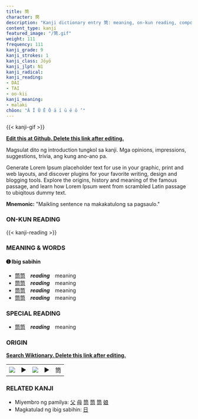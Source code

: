 ```yaml
---
title: 筒
character: 筒
description: "Kanji dictionary entry 筒: meaning, on-kun reading, compounds, origin, related kanji"
content_type: kanji
featured_image: "/筒.gif"
weight: 111
frequency: 111
kanji_grade: 9
kanji_strokes: 1
kanji_class: Jōyō
kanji_jlpt: N1
kanji_radical: 
kanji_reading: 
- DAI
- TAI
- oo-kii
kanji_meaning:
- malaki
chōon: "Ā Ī Ū Ē Ō ā ī ū ē ō ’"
---
```

[//]: # (Don't edit the line below. Kanji animated GIF code is automatically generated.)
{{< kanji-gif >}}

[//]: # (Edit below this line.)

**[Edit this at Github. Delete this link after editing.](https://github.com/tim0g/tim/tree/main/content/kanji/筒/index.md)**

Magsulat dito ng introduction tungkol sa kanji. Mga opinions, impressions, suggestions, trivia, ang kung ano-ano pa.

Generate Lorem Ipsum placeholder text for use in your graphic, print and web layouts, and discover plugins for your favorite writing, design and blogging tools. Explore the origins, history and meaning of the famous passage, and learn how Lorem Ipsum went from scrambled Latin passage to ubiqitous dummy text.
 
**Mnemonic:** "Maikling sentence na makakatulong sa pagsaulo."

### ON-KUN READING

[//]: # (Don't edit the line below. ON-KUN READING code is automatically generated.)
{{< kanji-reading >}}

### MEANING & WORDS

#### ➊ **Ibig sabihin**
  - [筒](../筒)[筒](../筒)　***reading***　meaning
  - [筒](../筒)[筒](../筒)　***reading***　meaning
  - [筒](../筒)[筒](../筒)　***reading***　meaning
  - [筒](../筒)[筒](../筒)　***reading***　meaning

### SPECIAL READING
  - [筒](../筒)[筒](../筒)　***reading***　meaning

### ORIGIN

**[Search Wiktionary. Delete this link after editing.](https://wiktionary.org/wiki/筒)**
<table class="kanji-table"><tr><td>
<img src="60px-筒-bronze.svg.png">
</td><td>▶</td><td>
<img src="60px-筒-oracle.svg.png">
</td><td>▶</td>
<td class="kanji-origin">筒</td>
</tr></table>

### RELATED KANJI
- Miyembro ng pamilya: [父](../父) [母](../母) [筒](../筒) [筒](../筒) [筒](../筒) [娘](../娘)
- Magkatulad ng ibig sabihin: [日](../日)
